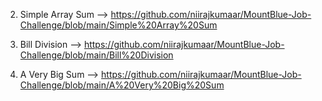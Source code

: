
2. Simple Array Sum --> https://github.com/niirajkumaar/MountBlue-Job-Challenge/blob/main/Simple%20Array%20Sum







10. Bill Division --> https://github.com/niirajkumaar/MountBlue-Job-Challenge/blob/main/Bill%20Division
11. A Very Big Sum --> https://github.com/niirajkumaar/MountBlue-Job-Challenge/blob/main/A%20Very%20Big%20Sum
